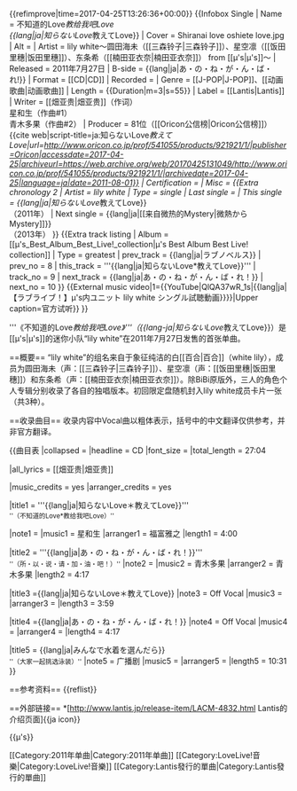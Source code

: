 {{refimprove|time=2017-04-25T13:26:36+00:00}}
{{Infobox Single
| Name  = 不知道的Love*教给我吧Love<br />{{lang|ja|知らないLove*教えてLove}}
| Cover  = Shiranai love oshiete love.jpg
| Alt  = 
| Artist  = lily white～圆田海未（[[三森铃子|三森铃子]]）、星空凛（[[饭田里穗|饭田里穗]]）、东条希（[[楠田亚衣奈|楠田亚衣奈]]） from [[μ's|μ's]]～
| Released   = 2011年7月27日
| B-side          = {{lang|ja|あ・の・ね・が・ん・ば・れ!}}
| Format  = [[CD|CD]]
| Recorded  = 
| Genre = [[J-POP|J-POP]]、[[动画歌曲|动画歌曲]]
| Length = {{Duration|m=3|s=55}}
| Label = [[Lantis|Lantis]]
| Writer = [[畑亚贵|畑亚贵]]（作词）<br />星和生（作曲#1）<br />青木多果（作曲#2）
| Producer = 81位（[[Oricon公信榜|Oricon公信榜]]）<ref>{{cite web|script-title=ja:知らないLove*教えてLove|url=http://www.oricon.co.jp/prof/541055/products/921921/1/|publisher=Oricon|accessdate=2017-04-25|archiveurl=https://web.archive.org/web/20170425131049/http://www.oricon.co.jp/prof/541055/products/921921/1/|archivedate=2017-04-25|language=ja|date=2011-08-01}}</ref>
| Certification = 
| Misc  = {{Extra chronology 2
  | Artist      = lily white
  | Type        = single
  | Last single = 
  | This single = {{lang|ja|知らないLove*教えてLove}}<br />（2011年）
  | Next single = {{lang|ja|[[来自微热的Mystery|微熱からMystery]]}}<br />（2013年）
}}
{{Extra track listing
 | Album = [[μ's_Best_Album_Best_Live!_collection|μ's Best Album Best Live! collection]]
 | Type = greatest
 | prev_track = {{lang|ja|ラブノベルス}}
 | prev_no = 8
 | this_track = '''{{lang|ja|知らないLove*教えてLove}}'''
 | track_no = 9
 | next_track = {{lang|ja|あ・の・ね・が・ん・ば・れ！}}
 | next_no = 10
}}
{{External music video|1={{YouTube|QlQA37wR_1s|{{lang|ja|【ラブライブ！】μ's内ユニット lily white シングル試聴動画}}}}|Upper caption=官方试听}}
}}

'''《不知道的Love*教给我吧Love》'''（{{lang-ja|知らないLove*教えてLove}}）是[[μ's|μ's]]的迷你小队“lily white”在2011年7月27日发售的首张单曲。

==概要==
“lily white”的组名来自于象征纯洁的白[[百合|百合]]（white lily），成员为圆田海未（声：[[三森铃子|三森铃子]]）、星空凛（声：[[饭田里穗|饭田里穗]]）和东条希（声：[[楠田亚衣奈|楠田亚衣奈]]）。除BiBi原版外，三人的角色个人专辑分别收录了各自的独唱版本。初回限定盘随机封入lily white成员卡片一张（共3种）。

==收录曲目==
收录内容中Vocal曲以粗体表示，括号中的中文翻译仅供参考，并非官方翻译。

{{曲目表
|collapsed = 
|headline = CD
|font_size = 
|total_length = 27:04

|all_lyrics = [[畑亚贵|畑亚贵]]

|music_credits = yes
|arranger_credits = yes

|title1 = '''{{lang|ja|知らないLove＊教えてLove}}'''<br /><small>''（不知道的Love*教给我吧Love）''</small>

|note1 = 
|music1 = 星和生
|arranger1 = 福富雅之
|length1 = 4:00

|title2 = '''{{lang|ja|あ・の・ね・が・ん・ば・れ！}}'''<br /><small>''（所・以・说・请・加・油・吧！）''</small>
|note2 = 
|music2 = 青木多果
|arranger2 = 青木多果
|length2 = 4:17

|title3 ={{lang|ja|知らないLove＊教えてLove}}
|note3 = Off Vocal
|music3 = 
|arranger3 = 
|length3 = 3:59

|title4 ={{lang|ja|あ・の・ね・が・ん・ば・れ！}}
|note4 = Off Vocal
|music4 = 
|arranger4 = 
|length4 = 4:17

|title5 = {{lang|ja|みんなで水着を選んだら}}<br /><small>''（大家一起挑选泳装）''</small>
|note5 = 广播剧
|music5 = 
|arranger5 = 
|length5 = 10:31
}}

==参考资料==
{{reflist}}

==外部链接==
*[http://www.lantis.jp/release-item/LACM-4832.html Lantis的介绍页面]{{ja icon}}

{{μ's}}

[[Category:2011年单曲|Category:2011年单曲]]
[[Category:LoveLive!音樂|Category:LoveLive!音樂]]
[[Category:Lantis發行的單曲|Category:Lantis發行的單曲]]